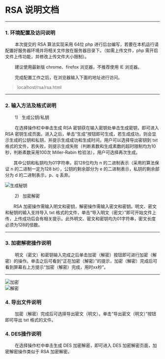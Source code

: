 <h1>RSA 说明文档&nbsp;</h1><hr>
	<h3><b>1. 环境配置及访问说明</b></h3>
	<p>&nbsp; &nbsp; &nbsp; &nbsp; 本次提交的 RSA 算法实现采用 64位 php 进行后台编写，若要在本机运行请配置好服务器环境并将相关文件放在服务器目录下。（如需上传文件，php 需开启文件上传功能，并修改上传文件大小限制）。</p>
	<p>&nbsp; &nbsp; &nbsp; &nbsp; 建议使用最新版 chrome、firefox 浏览器，不推荐使用 IE 浏览器。</p>
	<p>&nbsp; &nbsp; &nbsp; &nbsp; 完成配置工作之后，在浏览器输入下面的地址进行访问。</p>
	<blockquote><p>localhost/rsa/rsa.html</p></blockquote><hr>
	<h3><b>2. 输入方法及格式说明</b></h3>
	<p>&nbsp; &nbsp; &nbsp; &nbsp; 1)&nbsp; &nbsp;生成公钥/私钥</p>
	<p>&nbsp; &nbsp; &nbsp; &nbsp; 在选择操作栏中单击生成 RSA 密钥获在输入密钥处单击生成密钥，即可进入 RSA 密钥生成页面。进入之后，单击“生成”按钮即可生成，若生成成功，则会显示生成的公钥和私钥，并提示生成成功和生成时间，用户可以选择导出密钥到 txt 格式的文件，若失败，则提示生成失败（判断素数和生成素数的超时限制均为10秒，判断素数采用100次 Miller-Rabin 检验法），用户可选择再次生成。</p>
	<p>&nbsp; &nbsp; &nbsp; &nbsp;其中公钥和私钥均为01字符串，前128位均为 n 的二进制表示（采用的算法保证 n 的二进制一定为128 bit），公钥的剩余部分为 e 的二进制表示，私钥的剩余部分为 d 的二进制表示，p、q 丢弃。</p>
	<img src="images/key.png" title="生成秘钥" />
	<p>&nbsp; &nbsp; &nbsp; &nbsp; 2)&nbsp; &nbsp;加密解密</p>
	<p>&nbsp; &nbsp; &nbsp; &nbsp;RSA 加密操作需输入明文和密钥，解密操作需输入密文和密钥。明文、密文和秘钥的输入支持导入 txt 格式的文件，单击“导入明文（密文）”即可开始文件上传，上传成功后会有相关提示。此外明文、密文和密钥均为01字符串，密文长度必须为128的倍数。</p><hr>
	<h3><b>3. 加密解密操作说明</b></h3>
	<p>&nbsp; &nbsp; &nbsp; &nbsp; 明文（密文）和密钥输入完成之后单击加密（解密）按钮即可进行加密（解密）的操作。单击之后可看到“正在加密（解密）”的提示，加密（解密）完成后可看到屏幕右上方提示“加密（解密）完成，用时xx秒”。</p><hr>
	<img src="images/encrypt.png" title="加密" /><br />
	<img src="images/decrypt.png" title="解密" />
	<h3><b>4. 导出文件说明</b></h3>
	<p>&nbsp; &nbsp; &nbsp; &nbsp; 加密（解密）完成后可选择导出密文（明文）。单击“导出密文（明文）”按钮即可导出 txt 格式的文件。</p>
	<h3><b>4. DES操作说明</b></h3>
	<p>&nbsp; &nbsp; &nbsp; &nbsp; 在选择操作栏中单击生成 DES 加密解密，即可进入 DES 加密解密页面，加密解密操作类似于 RSA 加密解密。</p>
